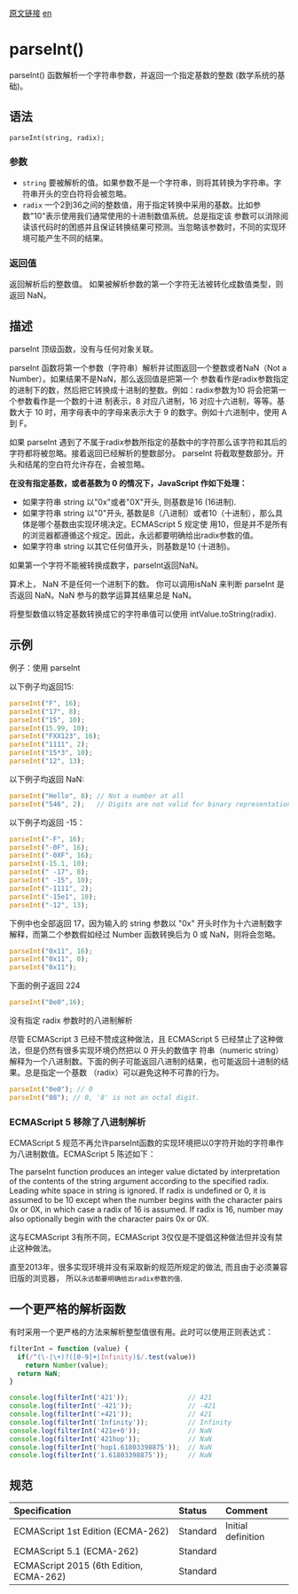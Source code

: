 <a href="https://developer.mozilla.org/zh-CN/docs/Web/JavaScript/Reference/Global_Objects/parseInt" target="_blank">原文链接</a>
<a href="https://developer.mozilla.org/zh-CN/docs/Web/JavaScript/Reference/Global_Objects/parseInt" target="_blank">en</a>

# parseInt()

parseInt() 函数解析一个字符串参数，并返回一个指定基数的整数 (数学系统的基础)。

## 语法

`parseInt(string, radix);`

### 参数

* `string` 要被解析的值。如果参数不是一个字符串，则将其转换为字符串。字符串开头的空白符将会被忽略。
* `radix` 一个2到36之间的整数值，用于指定转换中采用的基数。比如参数"10"表示使用我们通常使用的十进制数值系统。总是指定该
参数可以消除阅读该代码时的困惑并且保证转换结果可预测。当忽略该参数时，不同的实现环境可能产生不同的结果。

### 返回值

返回解析后的整数值。 如果被解析参数的第一个字符无法被转化成数值类型，则返回 NaN。

## 描述

parseInt 顶级函数，没有与任何对象关联。

parseInt 函数将第一个参数（字符串）解析并试图返回一个整数或者NaN（Not a Number）。如果结果不是NaN，那么返回值是把第一个
参数看作是radix参数指定的进制下的数，然后把它转换成十进制的整数。例如：radix参数为10 将会把第一个参数看作是一个数的十进
制表示，8 对应八进制，16 对应十六进制，等等。基数大于 10 时，用字母表中的字母来表示大于 9 的数字。例如十六进制中，使用
A 到 F。

如果 parseInt 遇到了不属于radix参数所指定的基数中的字符那么该字符和其后的字符都将被忽略。接着返回已经解析的整数部分。
parseInt 将截取整数部分。开头和结尾的空白符允许存在，会被忽略。

**在没有指定基数，或者基数为 0 的情况下，JavaScript 作如下处理：**
* 如果字符串 string 以"0x"或者"0X"开头, 则基数是16 (16进制).
* 如果字符串 string 以"0"开头, 基数是8（八进制）或者10（十进制），那么具体是哪个基数由实现环境决定。ECMAScript 5 规定使
用10，但是并不是所有的浏览器都遵循这个规定。因此，永远都要明确给出radix参数的值。
* 如果字符串 string 以其它任何值开头，则基数是10 (十进制)。

如果第一个字符不能被转换成数字，parseInt返回NaN。

算术上， NaN 不是任何一个进制下的数。 你可以调用isNaN 来判断 parseInt 是否返回 NaN。NaN 参与的数学运算其结果总是 NaN。

将整型数值以特定基数转换成它的字符串值可以使用 intValue.toString(radix).

## 示例

例子：使用 parseInt

以下例子均返回15:
```javascript
parseInt("F", 16);
parseInt("17", 8);
parseInt("15", 10);
parseInt(15.99, 10);
parseInt("FXX123", 16);
parseInt("1111", 2);
parseInt("15*3", 10);
parseInt("12", 13);
```

以下例子均返回 NaN:
```javascript
parseInt("Hello", 8); // Not a number at all
parseInt("546", 2);   // Digits are not valid for binary representations
```

以下例子均返回 -15：
```javascript
parseInt("-F", 16);
parseInt("-0F", 16);
parseInt("-0XF", 16);
parseInt(-15.1, 10);
parseInt(" -17", 8);
parseInt(" -15", 10);
parseInt("-1111", 2);
parseInt("-15e1", 10);
parseInt("-12", 13);
```

下例中也全部返回 17，因为输入的 string 参数以 "0x" 开头时作为十六进制数字解释，而第二个参数假如经过 Number
函数转换后为 0 或 NaN，则将会忽略。
```javascript
parseInt("0x11", 16);
parseInt("0x11", 0);
parseInt("0x11");
```

下面的例子返回 224
```javascript
parseInt("0e0",16);
```

没有指定 radix 参数时的八进制解析

尽管 ECMAScript 3 已经不赞成这种做法，且 ECMAScript 5 已经禁止了这种做法，但是仍然有很多实现环境仍然把以 0 开头的数值字
符串（numeric string）解释为一个八进制数。下面的例子可能返回八进制的结果，也可能返回十进制的结果。总是指定一个基数
（radix）可以避免这种不可靠的行为。

```javascript
parseInt("0e0"); // 0
parseInt("08"); // 0, '8' is not an octal digit.
```

### ECMAScript 5 移除了八进制解析

ECMAScript 5 规范不再允许parseInt函数的实现环境把以0字符开始的字符串作为八进制数值。ECMAScript 5 陈述如下：

The parseInt function produces an integer value dictated by interpretation of the contents of the string argument
according to the specified radix. Leading white space in string is ignored. If radix is undefined or 0, it is assumed
to be 10 except when the number begins with the character pairs 0x or 0X, in which case a radix of 16 is assumed. If
radix is 16, number may also optionally begin with the character pairs 0x or 0X.

这与ECMAScript 3有所不同，ECMAScript 3仅仅是不提倡这种做法但并没有禁止这种做法。

直至2013年，很多实现环境并没有采取新的规范所规定的做法, 而且由于必须兼容旧版的浏览器，
所以`永远都要明确给出radix参数的值`.

## 一个更严格的解析函数

有时采用一个更严格的方法来解析整型值很有用。此时可以使用正则表达式：

```javascript
filterInt = function (value) {
  if(/^(\-|\+)?([0-9]+|Infinity)$/.test(value))
    return Number(value);
  return NaN;
}

console.log(filterInt('421'));               // 421
console.log(filterInt('-421'));              // -421
console.log(filterInt('+421'));              // 421
console.log(filterInt('Infinity'));          // Infinity
console.log(filterInt('421e+0'));            // NaN
console.log(filterInt('421hop'));            // NaN
console.log(filterInt('hop1.61803398875'));  // NaN
console.log(filterInt('1.61803398875'));     // NaN
```

## 规范

| Specification                           | Status   | Comment            |
|:----------------------------------------|:---------|:-------------------|
| ECMAScript 1st Edition (ECMA-262)       | Standard | Initial definition |
| ECMAScript 5.1 (ECMA-262)               | Standard |                    |
| ECMAScript 2015 (6th Edition, ECMA-262) | Standard |                    |